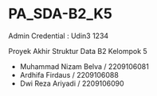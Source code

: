 # PA_SDA-B2_K5

Admin Credential : Udin3 1234

Proyek Akhir Struktur Data B2 Kelompok 5
- Muhammad Nizam Belva / 2209106081
- Ardhifa Firdaus / 2209106088
- Dwi Reza Ariyadi / 2209106090
